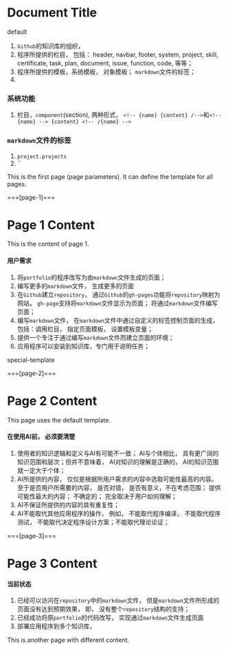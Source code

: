 # Document Title


default

1. `Github`的知识库的组织， 
2. 程序所提供的栏目， 包括： header, navbar, footer, system, project, skill, certificate, task, plan, document, issue, function, code, 等等； 
3. 程序所提供的模板，系统模板， 对象模板； `markdown`文件的标签； 
4. 

### 系统功能
1. 栏目，`component`(section), 两种形式， `<!-- {name} {content} /-->`和`<!-- {name} --> {content} <!-- /{name} -->`


### `markdown`文件的标签
1. `project.projects`
2. ``

This is the first page (page parameters). It can define the template for all pages.

===[page-1]===

# Page 1 Content

This is the content of page 1.


#### 用户需求
1. 将`portfolio`的程序改写为由`markdown`文件生成的页面；
2. 编写更多的`markdown`文件， 生成更多的页面
1. 在`Github`建立`repository`， 通过`Github`的`gh-pages`功能将`repository`映射为网站， `gh-page`支持将`markdown`文件显示为页面； 将通过`markdown`文件编写页面； 
2. 编写`markdown`文件， 在`markdown`文件中通过自定义的标签控制页面的生成， 包括：调用栏目， 指定页面模板， 设置模板变量； 
3. 提供一个专注于通过编写`markdown`文件而建立页面的环境；
4. 应用程序可以安装到知识库，专门用于说明任务；



special-template


===[page-2]===

# Page 2 Content

This page uses the default template.


#### 在使用AI前， 必须要清楚
1. 使用者的知识逻辑和定义与AI有可能不一致； AI与个体相比， 具有更广阔的知识范围和层次；但并不意味着， AI对知识的理解是正确的， AI的知识范围就一定大于个体； 
2. AI所提供的内容， 仅仅是根据所用户需求的内容中选取可能性最高的内容。 至于是否用户所需要的内容， 是否对错， 是否有意义，不在考虑范围； 提供可能性最大的内容； 不确定的； 完全取决于用户如何理解； 
3. AI不保证所提供的内容的具有重复性； 
4. AI不能取代其他应用程序的操作， 例如， 不能取代程序编译， 不能取代程序测试， 不能取代决定程序设计方案；不能取代理论论证；   
 

===[page-3]===

# Page 3 Content

#### 当前状态
1. 已经可以访问在`repository`中的`markdown`文件， 但是`markdown`文件所形成的页面没有达到预期效果， 即， 没有整个`repository`结构的支持； 
2. 已经成功将原`portfolio`的代码改写， 实现通过`markdown`文件生成页面
3. 部署应用程序到多个知识库， 


This is another page with different content.
